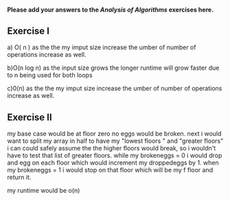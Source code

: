 #### Please add your answers to the ***Analysis of  Algorithms*** exercises here.

## Exercise I

a) O( n )
 as the the my imput size increase the umber of number of operations increase as well.


b)O(n log n)
 as the input size grows the longer runtime will grow faster due to n being used for both loops

c)0(n)
 as the the my imput size increase the umber of number of operations increase as well.

## Exercise II

my base case would be at floor zero no eggs would be broken.
next i would want to split my array in half to have my "lowest floors " and "greater floors"
i can  could safely assume the the higher floors would break, so i wouldn't have to test that list of greater floors.
while my brokeneggs = 0 i would drop and egg on each floor which would increment my droppedeggs by 1.
when my brokeneggs = 1 i would stop on that floor which will be my f floor  and return it.

my runtime would be o(n)

